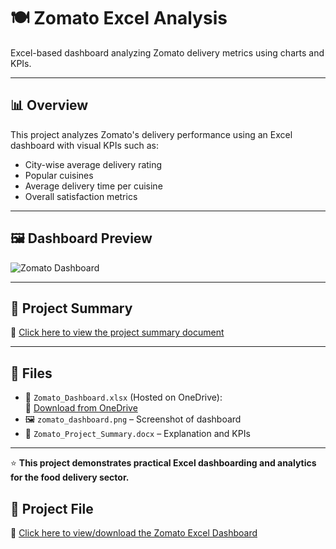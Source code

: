 # 🍽️ Zomato Excel Analysis

Excel-based dashboard analyzing Zomato delivery metrics using charts and KPIs.

---

## 📊 Overview

This project analyzes Zomato's delivery performance using an Excel dashboard with visual KPIs such as:

- City-wise average delivery rating
- Popular cuisines
- Average delivery time per cuisine
- Overall satisfaction metrics

---

## 🖼️ Dashboard Preview

![Zomato Dashboard](zomato_dashboard.png)

---

## 📄 Project Summary

📑 [Click here to view the project summary document](Zomato_Project_Summary.docx)  


---

## 📂 Files

- 🧾 `Zomato_Dashboard.xlsx` (Hosted on OneDrive):  
  🔗 [Download from OneDrive](https://1drv.ms/b/c/ae9840f81109f6e6/Ea4kAQ6h3XJJppw1ElwVd78BgEHPPfVR3Qlw4Q99JZL_3g?e=MZYkpx)
- 🖼️ `zomato_dashboard.png` – Screenshot of dashboard
- 📝 `Zomato_Project_Summary.docx` – Explanation and KPIs

---

⭐️ **This project demonstrates practical Excel dashboarding and analytics for the food delivery sector.**


## 📁 Project File
🔗 [Click here to view/download the Zomato Excel Dashboard](https://1drv.ms/b/c/ae9840f81109f6e6/Ea4kAQ6h3XJJppw1ElwVd78BgEHPPfVR3Qlw4Q99JZL_3g?e=MZYkpx)
